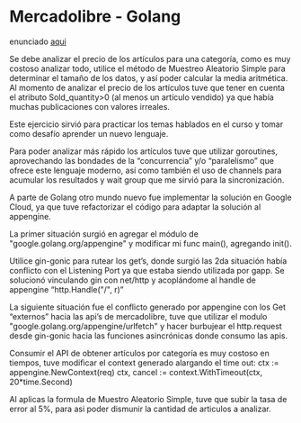 # Mercadolibre - Golang

enunciado [aqui](https://github.com/mobilejavierg/mercadolibre/blob/master/enunciado.md)

Se debe analizar el precio de los artículos para una categoría, como es muy costoso analizar todo, utilice el método de Muestreo Aleatorio Simple para determinar el tamaño de los datos, y así poder calcular la media aritmética. Al momento de analizar el precio de los artículos tuve que tener en cuenta el atributo Sold_quantity>0 (al menos un artículo vendido) ya que había muchas publicaciones con valores irreales.

Este ejercicio sirvió para practicar los temas hablados en el curso y tomar como desafío aprender un nuevo lenguaje.

Para poder analizar más rápido los artículos tuve que utilizar goroutines, aprovechando las bondades de la “concurrencia” y/o “paralelismo” que ofrece este lenguaje moderno, así como también el uso de channels para acumular los resultados y wait group que me sirvió para la sincronización.

A parte de Golang otro mundo nuevo fue implementar la solución en Google Cloud, ya que tuve refactorizar el código para adaptar la solución al appengine.

La primer situación surgió en agregar el módulo de "google.golang.org/appengine" y modificar mi func main(), agregando init().

Utilice gin-gonic para rutear los get’s, donde surgió las 2da situación había conflicto con el Listening Port ya que estaba siendo utilizada por gapp. Se solucionó vinculando gin con net/http y acoplándome al handle de appengine “http.Handle("/", r)”

La siguiente situación fue el conflicto generado por appengine con los Get “externos” hacia las api’s de mercadolibre, tuve que utilizar el modulo "google.golang.org/appengine/urlfetch" y hacer burbujear el http.request desde gin-gonic hacia las funciones asincrónicas donde consumo las apis.

Consumir el API de obtener artículos por categoría es muy costoso en tiempos, tuve modificar el context generado alargando el time out:
ctx := appengine.NewContext(req)
ctx, cancel := context.WithTimeout(ctx, 20*time.Second)

Al aplicas la formula de Muestro Aleatorio Simple, tuve que subir la tasa de error al 5%, para asi poder dismunir la cantidad de articulos a analizar.
